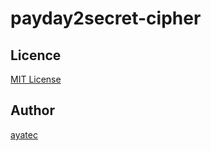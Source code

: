 
# payday2secret-cipher

## Licence

[MIT License](/LICENSE)

## Author

[ayatec](https://github.com/ayatec)
